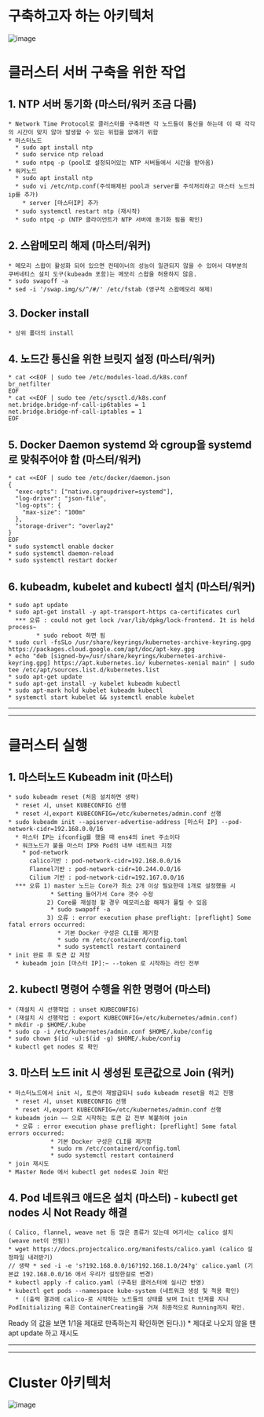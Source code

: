 # 구축하고자 하는 아키텍처   									
![image](https://user-images.githubusercontent.com/96723249/202334390-e3dcbebc-4c69-4ab2-a2fb-174fc54c33f7.png)

# 클러스터 서버 구축을 위한 작업
  ## 1. NTP 서버 동기화 (마스터/워커 조금 다름)
    * Network Time Protocol로 클러스터를 구축하면 각 노드들이 통신을 하는데 이 때 각각의 시간이 맞지 않아 발생할 수 있는 위험을 없애기 위함
    * 마스터노드
      * sudo apt install ntp
      * sudo service ntp reload
      * sudo ntpq -p (pool로 설정되어있는 NTP 서버들에서 시간을 받아옴)
    * 워커노드
      * sudo apt install ntp
      * sudo vi /etc/ntp.conf(주석해제된 pool과 server를 주석처리하고 마스터 노드의 ip를 추가)
        * server [마스터IP] 추가
      * sudo systemctl restart ntp (재시작)
      * sudo ntpq -p (NTP 클라이언트가 NTP 서버에 동기화 됨을 확인)
      
  ## 2. 스왑메모리 해제 (마스터/워커)
    * 메모리 스왑이 활성화 되어 있으면 컨테이너의 성능이 일관되지 않을 수 있어서 대부분의 쿠버네티스 설치 도구(kubeadm 포함)는 메모리 스왑을 허용하지 않음.
    * sudo swapoff -a
    * sed -i '/swap.img/s/^/#/' /etc/fstab (영구적 스왑메모리 해제)
    
  ## 3. Docker install
    * 상위 폴더의 install 
    
  ## 4. 노드간 통신을 위한 브릿지 설정 (마스터/워커)
    * cat <<EOF | sudo tee /etc/modules-load.d/k8s.conf
    br_netfilter
    EOF
    * cat <<EOF | sudo tee /etc/sysctl.d/k8s.conf
    net.bridge.bridge-nf-call-ip6tables = 1
    net.bridge.bridge-nf-call-iptables = 1
    EOF
    
  ## 5. Docker Daemon systemd 와 cgroup을 systemd로 맞춰주어야 함 (마스터/워커)
    * cat <<EOF | sudo tee /etc/docker/daemon.json
    {
      "exec-opts": ["native.cgroupdriver=systemd"],
      "log-driver": "json-file",
      "log-opts": {
        "max-size": "100m"
      },
      "storage-driver": "overlay2"
    }
    EOF
    * sudo systemctl enable docker
    * sudo systemctl daemon-reload
    * sudo systemctl restart docker
    
  ## 6. kubeadm, kubelet and kubectl 설치 (마스터/워커)
    * sudo apt update
    * sudo apt-get install -y apt-transport-https ca-certificates curl
      *** 오류 : could not get lock /var/lib/dpkg/lock-frontend. It is held process~
            * sudo reboot 하면 됨
    * sudo curl -fsSLo /usr/share/keyrings/kubernetes-archive-keyring.gpg https://packages.cloud.google.com/apt/doc/apt-key.gpg
    * echo "deb [signed-by=/usr/share/keyrings/kubernetes-archive-keyring.gpg] https://apt.kubernetes.io/ kubernetes-xenial main" | sudo tee /etc/apt/sources.list.d/kubernetes.list
    * sudo apt-get update
    * sudo apt-get install -y kubelet kubeadm kubectl
    * sudo apt-mark hold kubelet kubeadm kubectl
    * systemctl start kubelet && systemctl enable kubelet
    
  <hr>
  <hr>
  
# 클러스터 실행
  ## 1. 마스터노드 Kubeadm init (마스터)
    * sudo kubeadm reset (처음 설치하면 생략)
      * reset 시, unset KUBECONFIG 선행
      * reset 시,export KUBECONFIG=/etc/kubernetes/admin.conf 선행
    * sudo kubeadm init --apiserver-advertise-address [마스터 IP] --pod-network-cidr=192.168.0.0/16
      * 마스터 IP는 ifconfig를 했을 때 ens4의 inet 주소이다
      * 워크노드가 붙을 마스터 IP와 Pod의 내부 네트워크 지정
        * pod-network 
          calico기반 : pod-network-cidr=192.168.0.0/16
          Flannel기반 : pod-network-cidr=10.244.0.0/16
          Cilium 기반 : pod-network-cidr=192.167.0.0/16
      *** 오류 1) master 노드는 Core가 최소 2개 이상 필요한데 1개로 설정했을 시
                * Setting 들어가서 Core 갯수 수정
               2) Core를 재설정 할 경우 메모리스왑 해제가 풀릴 수 있음
                * sudo swapoff -a
               3) 오류 : error execution phase preflight: [preflight] Some fatal errors occurred:
                  * 기본 Docker 구성은 CLI를 제거함
                  * sudo rm /etc/containerd/config.toml
                  * sudo systemctl restart containerd
    * init 완료 후 토큰 값 저장
      * kubeadm join [마스터 IP]:~ --token 로 시작하는 라인 전부
      
  ## 2. kubectl 명령어 수행을 위한 명령어 (마스터)
    * (재설치 시 선행작업 : unset KUBECONFIG)
    * (재설치 시 선행작업 : export KUBECONFIG=/etc/kubernetes/admin.conf)
    * mkdir -p $HOME/.kube
    * sudo cp -i /etc/kubernetes/admin.conf $HOME/.kube/config
    * sudo chown $(id -u):$(id -g) $HOME/.kube/config
    * kubectl get nodes 로 확인
    
  ## 3. 마스터 노드 init 시 생성된 토큰값으로 Join (워커)
    * 마스터노드에서 init 시, 토큰이 재발급되니 sudo kubeadm reset을 하고 진행
      * reset 시, unset KUBECONFIG 선행
      * reset 시,export KUBECONFIG=/etc/kubernetes/admin.conf 선행
    * kubeadm join ~~ 으로 시작하는 토큰 값 전부 복붙하여 join
      * 오류 : error execution phase preflight: [preflight] Some fatal errors occurred:
                * 기본 Docker 구성은 CLI를 제거함
                * sudo rm /etc/containerd/config.toml
                * sudo systemctl restart containerd
    * join 재시도
    * Master Node 에서 kubectl get nodes로 Join 확인
    
  ## 4. Pod 네트워크 애드온 설치 (마스터) - kubectl get nodes 시 Not Ready 해결
    ( Calico, flannel, weave net 등 많은 종류가 있는데 여기서는 calico 설치 (weave net이 안됨))
    * wget https://docs.projectcalico.org/manifests/calico.yaml (calico 설정파일 내려받기)
    // 생략 * sed -i -e 's?192.168.0.0/16?192.168.1.0/24?g' calico.yaml (기본값 192.168.0.0/16 에서 우리가 설정한걸로 변경)
    * kubectl apply -f calico.yaml (구축된 클러스터에 실시간 반영)
    * kubectl get pods --namespace kube-system (네트워크 생성 및 적용 확인)
      * ((출력 결과에 calico-로 시작하는 노드들의 상태를 보며 Init 단계를 지나 PodInitializing 혹은 ContainerCreating을 거쳐 최종적으로 Running까지 확인.
Ready 의 값을 보면 1/1을 제대로 만족하는지 확인하면 된다.))
    * 제대로 나오지 않을 땐 apt update 하고 재시도
    
<hr>
<hr>

# Cluster 아키텍처
![image](https://user-images.githubusercontent.com/96723249/202334290-226e2f6b-783e-4c02-babb-a905dabecf52.png)
